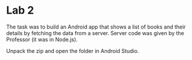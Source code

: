 # Lab 2
The task was to build an Android app that shows a list of books and their details by fetching the data from a server. Server code was given by the Professor (it was in Node.js).

Unpack the zip and open the folder in Android Studio.
